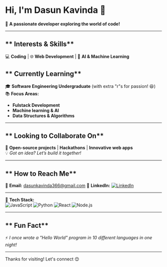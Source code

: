 #  Hi, I'm Dasun Kavinda 👋  

🚀 **A passionate developer exploring the world of code!**  

---

## ** Interests & Skills**  
💻 **Coding** | 🌐 **Web Development** | 🤖 **AI & Machine Learning**  


## ** Currently Learning**  
🎓 **Software Engineering Undergraduate** (with extra "r"s for passion! 😆)  
📚 **Focus Areas:**  
- **Fulstack Development**   
- **Machine learning & AI**   
- **Data Structures & Algorithms**  

---

## ** Looking to Collaborate On**  
🤝 **Open-source projects** | **Hackathons** | **Innovative web apps**  
💡 *Got an idea? Let’s build it together!*  

---

## ** How to Reach Me**  
📧 **Email:** dasunkavinda366@gmail.com 
🔗 **LinkedIn:** [![LinkedIn](https://img.shields.io/badge/LinkedIn-0A66C2?style=for-the-badge&logo=linkedin&logoColor=white)]([www.linkedin.com/in/dasun-kavinda-6b948526a](https://www.linkedin.com/in/dasun-kavinda-6b948526a?utm_source=share&utm_campaign=share_via&utm_content=profile&utm_medium=android_app))  

---

🔧 **Tech Stack:**  
![JavaScript](https://img.shields.io/badge/JavaScript-F7DF1E?style=flat&logo=javascript&logoColor=black)
![Python](https://img.shields.io/badge/Python-3776AB?style=flat&logo=python&logoColor=white)
![React](https://img.shields.io/badge/React-61DAFB?style=flat&logo=react&logoColor=black)
![Node.js](https://img.shields.io/badge/Node.js-339933?style=flat&logo=node.js&logoColor=white)

---

## ** Fun Fact**  
⚡ *I once wrote a "Hello World" program in 10 different languages in one night!*  

---

Thanks for visiting! Let's connect 😊

<!---
DASUN53/DASUN53 is a ✨ special ✨ repository because its `README.md` (this file) appears on your GitHub profile.
You can click the Preview link to take a look at your changes.
--->
